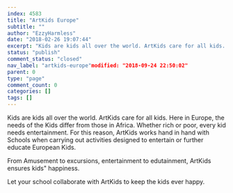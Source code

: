 ```yaml
---
index: 4583
title: "ArtKids Europe"
subtitle: ""
author: "EzzyHarmless"
date: "2018-02-26 19:07:44"
excerpt: "Kids are kids all over the world. ArtKids care for all kids. Here in Europe, the needs of the Kids differ from those in Africa. Whether rich or poor, every kid needs entertainment. For this reason, ArtKids works hand in hand with Schools when carrying out activities designed to entertain or further educate European Kids."
status: "publish"
comment_status: "closed"
nav_label: "artkids-europe"modified: "2018-09-24 22:50:02"
parent: 0
type: "page"
comment_count: 0
categories: []
tags: []
---
```


Kids are kids all over the world. ArtKids care for all kids. Here in Europe, the needs of the Kids differ from those in Africa. Whether rich or poor, every kid needs entertainment. For this reason, ArtKids works hand in hand with Schools when carrying out activities designed to entertain or further educate European Kids.

From Amusement to excursions, entertainment to edutainment, ArtKids ensures kids" happiness.

Let your school collaborate with ArtKids to keep the kids ever happy.